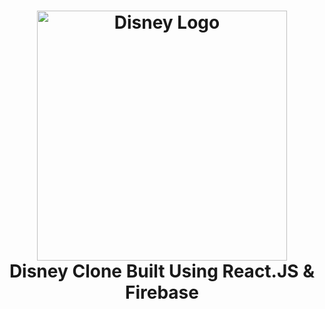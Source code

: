 <h1 align="center">
  <img title="Disney +" src="/images/logo.svg" alt="Disney Logo" width="400" />
  <br>
  Disney Clone Built Using React.JS & Firebase
</h1>
